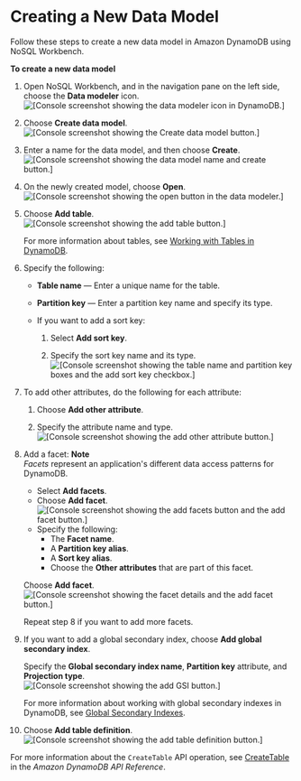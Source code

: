 # Creating a New Data Model<a name="workbench.Modeler.CreateNew"></a>

Follow these steps to create a new data model in Amazon DynamoDB using NoSQL Workbench\.

**To create a new data model**

1. Open NoSQL Workbench, and in the navigation pane on the left side, choose the **Data modeler** icon\.  
![\[Console screenshot showing the data modeler icon in DynamoDB.\]](http://docs.aws.amazon.com/amazondynamodb/latest/developerguide/images/workbench/DesignerChoose.png)

1. Choose **Create data model**\.  
![\[Console screenshot showing the Create data model button.\]](http://docs.aws.amazon.com/amazondynamodb/latest/developerguide/images/workbench/DesignerCreateModel.png)

1. Enter a name for the data model, and then choose **Create**\.  
![\[Console screenshot showing the data model name and create button.\]](http://docs.aws.amazon.com/amazondynamodb/latest/developerguide/images/workbench/DesignerCreateModelName.png)

1. On the newly created model, choose **Open**\.  
![\[Console screenshot showing the open button in the data modeler.\]](http://docs.aws.amazon.com/amazondynamodb/latest/developerguide/images/workbench/DesignerOpenDataModel.png)

1. Choose **Add table**\.  
![\[Console screenshot showing the add table button.\]](http://docs.aws.amazon.com/amazondynamodb/latest/developerguide/images/workbench/DesignerAddTableButton.png)

   For more information about tables, see [Working with Tables in DynamoDB](https://docs.aws.amazon.com/amazondynamodb/latest/developerguide/WorkingWithTables.html)\.

1. Specify the following:
   + **Table name** — Enter a unique name for the table\.
   + **Partition key** — Enter a partition key name and specify its type\.
   + If you want to add a sort key:

     1. Select **Add sort key**\.

     1. Specify the sort key name and its type\.  
![\[Console screenshot showing the table name and partition key boxes and the add sort key checkbox.\]](http://docs.aws.amazon.com/amazondynamodb/latest/developerguide/images/workbench/DesignerCreateTable.png)

1. To add other attributes, do the following for each attribute:

   1. Choose **Add other attribute**\.

   1. Specify the attribute name and type\.   
![\[Console screenshot showing the add other attribute button.\]](http://docs.aws.amazon.com/amazondynamodb/latest/developerguide/images/workbench/DesignerAddAttribute.png)

1. Add a facet:
**Note**  
*Facets* represent an application's different data access patterns for DynamoDB\.
   + Select **Add facets**\.
   + Choose **Add facet**\.  
![\[Console screenshot showing the add facets button and the add facet button.\]](http://docs.aws.amazon.com/amazondynamodb/latest/developerguide/images/workbench/DesignerAddFacet.png)
   + Specify the following:
     + The **Facet name**\.
     + A **Partition key alias**\.
     + A **Sort key alias**\.
     + Choose the **Other attributes** that are part of this facet\.

   Choose **Add facet**\.  
![\[Console screenshot showing the facet details and the add facet button.\]](http://docs.aws.amazon.com/amazondynamodb/latest/developerguide/images/workbench/DesignerAddFacetDetails.png)

   Repeat step 8 if you want to add more facets\.

1. If you want to add a global secondary index, choose **Add global secondary index**\.

   Specify the **Global secondary index name**, **Partition key** attribute, and **Projection type**\.  
![\[Console screenshot showing the add GSI button.\]](http://docs.aws.amazon.com/amazondynamodb/latest/developerguide/images/workbench/DesignerAddIndexes.png)

   For more information about working with global secondary indexes in DynamoDB, see [Global Secondary Indexes](https://docs.aws.amazon.com/amazondynamodb/latest/developerguide/GSI.html)\.

1.  Choose **Add table definition**\.  
![\[Console screenshot showing the add table definition button.\]](http://docs.aws.amazon.com/amazondynamodb/latest/developerguide/images/workbench/designerAddTabledefinitionbutton.png)

For more information about the `CreateTable` API operation, see [CreateTable](https://docs.aws.amazon.com/amazondynamodb/latest/APIReference/API_CreateTable.html) in the *Amazon DynamoDB API Reference*\.